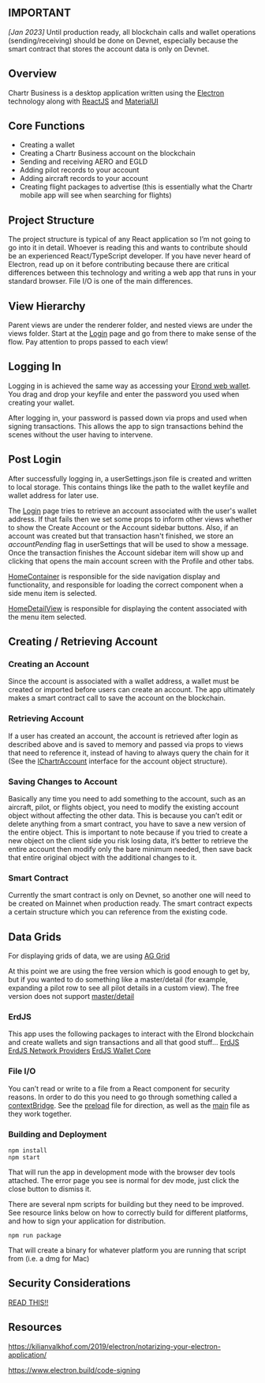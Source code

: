 
## IMPORTANT
<i>[Jan 2023]</i> Until production ready, all blockchain calls and wallet operations (sending/receiving) should be done on Devnet, especially because the smart contract that stores the account data is only on Devnet. 

## Overview

Chartr Business is a desktop application written using the [Electron](https://www.electronjs.org/) technology along with [ReactJS](https://reactjs.org/) and [MaterialUI](https://mui.com/material-ui/getting-started/overview/)


## Core Functions
<ul>
    <li>Creating a wallet</li>
    <li>Creating a Chartr Business account on the blockchain</li>
    <li>Sending and receiving AERO and EGLD</li>
    <li>Adding pilot records to your account</li>
    <li>Adding aircraft records to your account</li>
    <li>Creating flight packages to advertise (this is essentially what the Chartr mobile app will see when searching for flights)</li>
</ul>


## Project Structure

The project structure is typical of any React application so I’m not going to go into it in detail. Whoever is reading this and wants to contribute should be an experienced React/TypeScript developer. If you have never heard of Electron, read up on it before contributing because there are critical differences between this technology and writing a web app that runs in your standard browser. File I/O is one of the main differences.

## View Hierarchy

Parent views are under the renderer folder, and nested views are under the views folder. Start at the [Login](../src/renderer/Login.tsx) page and go from there to make sense of the flow. Pay attention to props passed to each view!

## Logging In

Logging in is achieved the same way as accessing your [Elrond web wallet](https://wallet.multiversx.com/). You drag and drop your keyfile and enter the password you used when creating your wallet. 

After logging in, your password is passed down via props and used when signing transactions. This allows the app to sign transactions behind the scenes without the user having to intervene. 

## Post Login
After successfully logging in, a userSettings.json file is created and written to local storage. This contains things like the path to the wallet keyfile and wallet address for later use.

The [Login](../src/renderer/Login.tsx) page tries to retrieve an account associated with the user's wallet address. If that fails then we set some props to inform other views whether to show the Create Account or the Account sidebar buttons. Also, if an account was created but that transaction hasn't finished, we store an <i>accountPending</i> flag in userSettings that will be used to show a message. Once the transaction finishes the Account sidebar item will show up and clicking that opens the main account screen with the Profile and other tabs.

[HomeContainer](../src/renderer/HomeContainer.tsx) is responsible for the side navigation display and functionality, and responsible for loading the correct component when a side menu item is selected.

[HomeDetailView](../src/views/HomeDetailView.tsx) is responsible for displaying the content associated with the menu item selected. 

## Creating / Retrieving Account
### Creating an Account
Since the account is associated with a wallet address, a wallet must be created or imported before users can create an account. The app ultimately makes a smart contract call to save the account on the blockchain. 

### Retrieving Account
If a user has created an account, the account is retrieved after login as described above and is saved to memory and passed via props to views that need to reference it, instead of having to always query the chain for it (See the [IChartrAccount](../src/interfaces.ts) interface for the account object structure).  

### Saving Changes to Account
Basically any time you need to add something to the account, such as an aircraft, pilot, or flights object, you need to modify the existing account object without affecting the other data. This is because you can’t edit or delete anything from a smart contract, you have to save a new version of the entire object. This is important to note because if you tried to create a new object on the client side you risk losing data, it’s better to retrieve the entire account then modify only the bare minimum needed, then save back that entire original object with the additional changes to it.

### Smart Contract
Currently the smart contract is only on Devnet, so another one will need to be created on Mainnet when production ready. The smart contract expects a certain structure which you can reference from the existing code.

## Data Grids
For displaying grids of data, we are using [AG Grid](https://ag-grid.com/react-data-grid/getting-started/)

At this point we are using the free version which is good enough to get by, but if you wanted to do something like a master/detail (for example, expanding a pilot row to see all pilot details in a custom view). The free version does not support [master/detail](https://ag-grid.com/react-data-grid/master-detail/)

### ErdJS
This app uses the following packages to interact with the Elrond blockchain and create wallets and sign transactions and all that good stuff…
[ErdJS](https://github.com/ElrondNetwork/elrond-sdk-erdjs)
[ErdJS Network Providers](https://github.com/ElrondNetwork/elrond-sdk-erdjs-network-providers)
[ErdJS Wallet Core](https://github.com/ElrondNetwork/elrond-sdk-erdjs-walletcore)

### File I/O
You can’t read or write to a file from a React component for security reasons. In order to do this you need to go through something called a [contextBridge](https://www.electronjs.org/docs/latest/api/context-bridge). See the [preload](../src/main/preload.ts) file for direction, as well as the [main](../src/main/main.ts) file as they work together.

### Building and Deployment
```
npm install
npm start
```

That will run the app in development mode with the browser dev tools attached. The error page you see is normal for dev mode, just click the close button to dismiss it.

There are several npm scripts for building but they need to be improved. See resource links below on how to correctly build for different platforms, and how to sign your application for distribution.

```
npm run package
```

That will create a binary for whatever platform you are running that script from (i.e. a dmg for Mac)

## Security Considerations
[READ THIS!!](https://www.electronjs.org/docs/latest/tutorial/security)

## Resources
https://kilianvalkhof.com/2019/electron/notarizing-your-electron-application/

https://www.electron.build/code-signing
